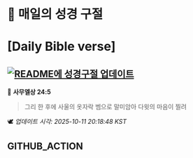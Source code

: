 # 🙏 매일의 성경 구절
# [Daily Bible verse]
## [![README에 성경구절 업데이트](https://github.com/DONGSUKA/first_test/actions/workflows/update-readme-bible.yml/badge.svg)](https://github.com/DONGSUKA/first_test/actions/workflows/update-readme-bible.yml)
<!-- START_BIBLE_VERSE -->
📖 **사무엘상 24:5**
> 그리 한 후에 사울의 옷자락 벰으로 말미암아 다윗의 마음이 찔려

🕊️ _업데이트 시각: 2025-10-11 20:18:48 KST_
  <!-- END_BIBLE_VERSE -->
## GITHUB_ACTION
